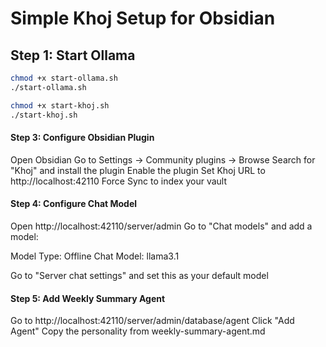 # Simple Khoj Setup for Obsidian

## Step 1: Start Ollama
```bash
chmod +x start-ollama.sh
./start-ollama.sh

chmod +x start-khoj.sh
./start-khoj.sh
```

#### Step 3: Configure Obsidian Plugin

Open Obsidian
Go to Settings → Community plugins → Browse
Search for "Khoj" and install the plugin
Enable the plugin
Set Khoj URL to http://localhost:42110
Force Sync to index your vault

#### Step 4: Configure Chat Model

Open http://localhost:42110/server/admin
Go to "Chat models" and add a model:

Model Type: Offline
Chat Model: llama3.1


Go to "Server chat settings" and set this as your default model

#### Step 5: Add Weekly Summary Agent

Go to http://localhost:42110/server/admin/database/agent
Click "Add Agent"
Copy the personality from weekly-summary-agent.md